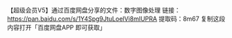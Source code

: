 【超级会员V5】通过百度网盘分享的文件：数字图像处理
链接：https://pan.baidu.com/s/1Y4Spg9JtuLoelVi8mIUPRA 
提取码：8m67 
复制这段内容打开「百度网盘APP 即可获取」
